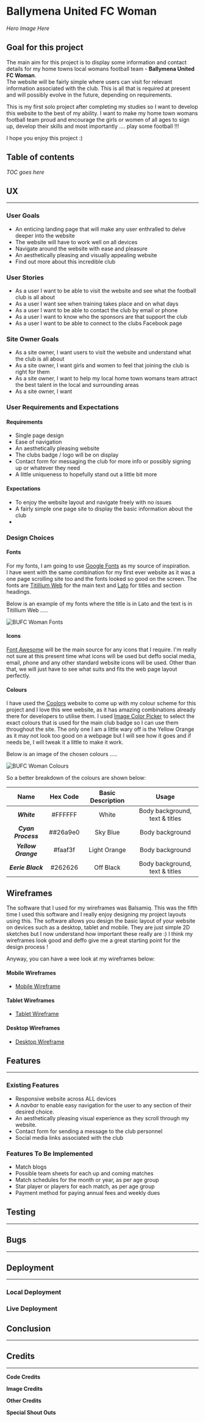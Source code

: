 # **Ballymena United FC Woman**

*Hero Image Here*

## **Goal for this project**

The main aim for this project is to display some information and contact details for my home towns local womans football team - **Ballymena United FC Woman**.  
The website will be fairly simple where users can visit for relevant information associated with the club. 
This is all that is required at present and will possibly evolve in the future, depending on requirements.

This is my first solo project after completing my studies so I want to develop this website to the best of my ability.
I want to make my home town womans football team proud and encourage the girls or women of all ages to sign up, develop their skills and most importantly .... play some football !!!

I hope you enjoy this project :)


## Table of contents

*TOC goes here*


## **UX**
---

### **User Goals**

* An enticing landing page that will make any user enthralled to delve deeper into the website
* The website will have to work well on all devices
* Navigate around the website with ease and pleasure
* An aesthetically pleasing and visually appealing website
* Find out more about this incredible club

### **User Stories**

* As a user I want to be able to visit the website and see what the football club is all about
* As a user I want see when training takes place and on what days
* As a user I want to be able to contact the club by email or phone
* As a user I want to know who the sponsors are that support the club
* As a user I want to be able to connect to the clubs Facebook page

### **Site Owner Goals**

* As a site owner, I want users to visit the website and understand what the club is all about
* As a site owner, I want girls and women to feel that joining the club is right for them
* As a site owner, I want to help my local home town womans team attract the best talent in the local and surrounding areas
* As a site owner, I want 



### **User Requirements and Expectations**

#### Requirements 

* Single page design
* Ease of navigation
* An aesthetically pleasing website
* The clubs badge / logo will be on display
* Contact form for messaging the club for more info or possibly signing up or whatever they need
* A little uniqueness to hopefully stand out a little bit more


#### Expectations

* To enjoy the website layout and navigate freely with no issues
* A fairly simple one page site to display the basic information about the club
* 


### **Design Choices**

#### Fonts

For my fonts, I am going to use [Google Fonts](https://fonts.google.com/) as my source of inspiration.  
I have went with the same combination for my first ever website as it was a one page scrolling site too and the fonts looked so good on the screen. 
The fonts are [Titillium Web](https://fonts.google.com/specimen/Titillium+Web) for the main text and [Lato](https://fonts.google.com/specimen/Lato) for titles and section headings.

Below is an example of my fonts where the title is in Lato and the text is in Titillium Web .....

![BUFC Woman Fonts](https://github.com/RaVeR76/bufcwoman/raw/main/docs/screenshots/fonts-example.png)


#### Icons

[Font Awesome](https://fontawesome.com/) will be the main source for any icons that I require.
I'm really not sure at this present time what icons will be used but deffo social media, email, phone and any other standard website icons will be used.
Other than that, we will just have to see what suits and fits the web page layout perfectly.

#### Colours

I have used the [Coolors](https://coolors.co/) website to come up with my colour scheme for this project and I love this wee website, as it has amazing combinations
already there for developers to utilise them.
I used [Image Color Picker](https://imagecolorpicker.com/) to select the exact colours that is used for the main club badge so I can use them throughout the site. 
The only one I am a little wary off is the Yellow Orange as it may not look too good on a webpage but I will see how it goes and if needs be, I will tweak it a little to make it work.

Below is an image of the chosen colours .....

![BUFC Woman Colours](https://github.com/RaVeR76/bufcwoman/raw/main/docs/screenshots/colour-scheme.png)

So a better breakdown of the colours are shown below:

|Name                  |Hex Code   |Basic Description  |Usage                           |
|:--------------------:|:---------:|:-----------------:|:------------------------------:|
|***White***           |#FFFFFF    |White              |Body background, text & titles  |
|***Cyan Process***    |##26a9e0   |Sky Blue           |Body background                 |
|***Yellow Orange***   |#faaf3f    |Light Orange       |Body background                 |
|***Eerie Black***     |#262626    |Off Black          |Body background, text & titles  |



## **Wireframes**

The software that I used for my wireframes was Balsamiq. This was the fifth time I used this software and I really enjoy designing my project layouts using this. The software allows you design the basic layout of your website on devices such as a desktop, tablet and mobile. They are just simple 2D sketches but I now understand how important these really are :) 
I think my wireframes look good and deffo give me a great starting point for the design process !

Anyway, you can have a wee look at my wireframes below:

#### Mobile Wireframes

- [Mobile Wireframe](https://github.com/RaVeR76/bufcwoman/raw/main/docs/wireframes/mobile-view.pdf)

#### Tablet Wireframes

- [Tablet Wireframe](https://github.com/RaVeR76/bufcwoman/raw/main/docs/wireframes/tablet-view.pdf)

#### Desktop Wireframes

- [Desktop Wireframe](https://github.com/RaVeR76/bufcwoman/raw/main/docs/wireframes/desktop-view.pdf)

## **Features**
---

### **Existing Features**

* Responsive website across ALL devices
* A *navbar* to enable easy navigation for the user to any section of their desired choice.
* An aesthetically pleasing visual experience as they scroll through my website.
* Contact form for sending a message to the club personnel
* Social media links associated with the club


### **Features To Be Implemented**

* Match blogs
* Possible team sheets for each up and coming matches
* Match schedules for the month or year, as per age group
* Star player or players for each match, as per age group
* Payment method for paying annual fees and weekly dues


## **Testing**
---


## **Bugs**
---


## **Deployment**
---
### Local Deployment

### Live Deployment 

## **Conclusion**
---


## **Credits**
---

**Code Credits**

**Image Credits**

**Other Credits**

**Special Shout Outs**